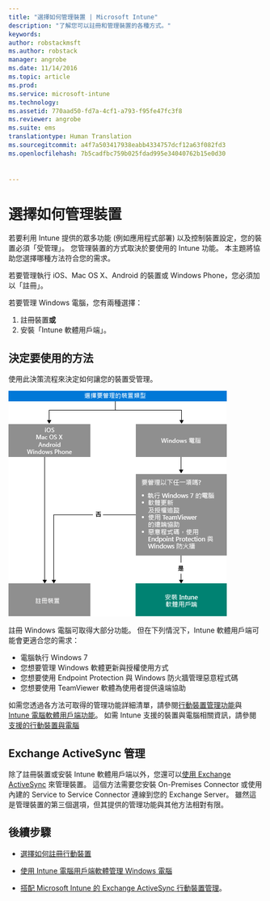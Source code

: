 ```yaml
---
title: "選擇如何管理裝置 | Microsoft Intune"
description: "了解您可以註冊和管理裝置的各種方式。"
keywords: 
author: robstackmsft
ms.author: robstack
manager: angrobe
ms.date: 11/14/2016
ms.topic: article
ms.prod: 
ms.service: microsoft-intune
ms.technology: 
ms.assetid: 770aad50-fd7a-4cf1-a793-f95fe47fc3f8
ms.reviewer: angrobe
ms.suite: ems
translationtype: Human Translation
ms.sourcegitcommit: a4f7a503417938eabb4334757dcf12a63f082fd3
ms.openlocfilehash: 7b5cadfbc759b025fdad995e34040762b15e0d30


---
```


# <a name="choose-how-to-manage-devices"></a>選擇如何管理裝置

若要利用 Intune 提供的眾多功能 (例如應用程式部署) 以及控制裝置設定，您的裝置必須「受管理」。 您管理裝置的方式取決於要使用的 Intune 功能。
本主題將協助您選擇哪種方法符合您的需求。

若要管理執行 iOS、Mac OS X、Android 的裝置或 Windows Phone，您必須加以「註冊」。

若要管理 Windows 電腦，您有兩種選擇：

1. 註冊裝置**或**
2. 安裝「Intune 軟體用戶端」。

## <a name="decide-which-method-to-use"></a>決定要使用的方法
使用此決策流程來決定如何讓您的裝置受管理。

![用於決定如何讓裝置受管理的決策流程。](./media/choose-manage-method.png)

註冊 Windows 電腦可取得大部分功能。 但在下列情況下，Intune 軟體用戶端可能會更適合您的需求：

- 電腦執行 Windows 7
- 您想要管理 Windows 軟體更新與授權使用方式
- 您想要使用 Endpoint Protection 與 Windows 防火牆管理惡意程式碼
- 您想要使用 TeamViewer 軟體為使用者提供遠端協助


如需您透過各方法可取得的管理功能詳細清單，請參閱[行動裝置管理功能](mobile-device-management-capabilities-in-microsoft-intune.md)與 [Intune 電腦軟體用戶端功能](windows-pc-management-capabilities-in-microsoft-intune.md)。
如需 Intune 支援的裝置與電腦相關資訊，請參閱[支援的行動裝置與電腦](/intune/get-started/supported-mobile-devices-and-computers)


## <a name="exchange-activesync-management"></a>Exchange ActiveSync 管理
除了註冊裝置或安裝 Intune 軟體用戶端以外，您還可以[使用 Exchange ActiveSync](/intune/deploy-use/mobile-device-management-with-exchange-activesync-and-microsoft-intune) 來管理裝置。 這個方法需要您安裝 On-Premises Connector 或使用內建的 Service to Service Connector 連線到您的 Exchange Server。
雖然這是管理裝置的第三個選項，但其提供的管理功能與其他方法相對有限。


## <a name="next-steps"></a>後續步驟

- [選擇如何註冊行動裝置](/intune/get-started/choose-how-to-enroll-devices1)
- [使用 Intune 電腦用戶端軟體管理 Windows 電腦](/intune/deploy-use/manage-windows-pcs-with-microsoft-intune)



- [搭配 Microsoft Intune 的 Exchange ActiveSync 行動裝置管理](/intune/deploy-use/mobile-device-management-with-exchange-activesync-and-microsoft-intune)。



<!--HONumber=Nov16_HO1-->


